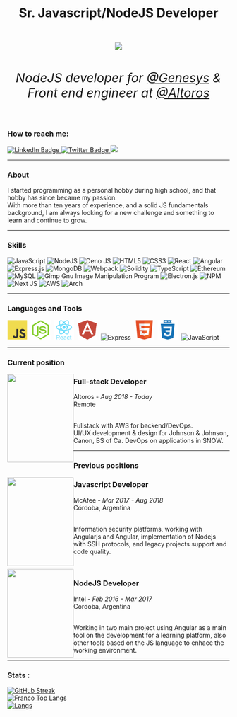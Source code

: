 <!--
**FrancoAguilera/FrancoAguilera** is a ✨ _special_ ✨ repository because its `README.md` (this file) appears on your GitHub profile.
-->

<h1 align="center">Sr. Javascript/NodeJS Developer<h1>

<div id="header" align="center">
  <img src="https://media4.giphy.com/media/qgQUggAC3Pfv687qPC/giphy.gif" width="150"/>

  <h6>NodeJS developer for <a href="https://www.genesys.com/">@Genesys</a> & Front end engineer at <a href="https://altoros.com.ar/">@Altoros</a></h6>
</div>

### How to reach me:

  <div id="badges">
    <a href="https://www.linkedin.com/in/franco-aguilera-2583685a/">
    <img src="https://img.shields.io/badge/LinkedIn-blue?style=for-the-badge&logo=linkedin&logoColor=white" alt="LinkedIn Badge"/>
    </a>
    <a href="https://twitter.com/Ahsen_Juan">
    <img src="https://img.shields.io/badge/Twitter-blue?style=for-the-badge&logo=twitter&logoColor=white" alt="Twitter Badge"/>
    </a>
    <a href="https://stackoverflow.com/users/2743774/flaalf"><img src="https://img.shields.io/badge/-Stackoverflow-FE7A16?style=for-the-badge&logo=stack-overflow&logoColor=white"/></a>

  </div>

<hr/>

### About

<p>I started programming as a personal hobby during high school, and that hobby has since became my passion. <br />
With more than ten years of experience, and a solid JS fundamentals background, I am always looking for a new challenge and something to learn and continue to grow.</p>

<hr/>

### Skills

![JavaScript](https://img.shields.io/badge/javascript-%23323330.svg?style=for-the-badge&logo=javascript&logoColor=%23F7DF1E)
![NodeJS](https://img.shields.io/badge/node.js-6DA55F?style=for-the-badge&logo=node.js&logoColor=white)
![Deno JS](https://img.shields.io/badge/deno%20js-000000?style=for-the-badge&logo=deno&logoColor=white)
![HTML5](https://img.shields.io/badge/html5-%23E34F26.svg?style=for-the-badge&logo=html5&logoColor=white)
![CSS3](https://img.shields.io/badge/css3-%231572B6.svg?style=for-the-badge&logo=css3&logoColor=white)
![React](https://img.shields.io/badge/react-%2320232a.svg?style=for-the-badge&logo=react&logoColor=%2361DAFB)
![Angular](https://img.shields.io/badge/angular-%23DD0031.svg?style=for-the-badge&logo=angular&logoColor=white)
![Express.js](https://img.shields.io/badge/express.js-%23404d59.svg?style=for-the-badge&logo=express&logoColor=%2361DAFB)
![MongoDB](https://img.shields.io/badge/MongoDB-%234ea94b.svg?style=for-the-badge&logo=mongodb&logoColor=white)
![Webpack](https://img.shields.io/badge/webpack-%238DD6F9.svg?style=for-the-badge&logo=webpack&logoColor=black)
![Solidity](https://img.shields.io/badge/Solidity-%23363636.svg?style=for-the-badge&logo=solidity&logoColor=white)
![TypeScript](https://img.shields.io/badge/typescript-%23007ACC.svg?style=for-the-badge&logo=typescript&logoColor=white)
![Ethereum](https://img.shields.io/badge/Ethereum-3C3C3D?style=for-the-badge&logo=Ethereum&logoColor=white)
![MySQL](https://img.shields.io/badge/mysql-%2300f.svg?style=for-the-badge&logo=mysql&logoColor=white)
![Gimp Gnu Image Manipulation Program](https://img.shields.io/badge/Gimp-657D8B?style=for-the-badge&logo=gimp&logoColor=FFFFFF)
![Electron.js](https://img.shields.io/badge/Electron-191970?style=for-the-badge&logo=Electron&logoColor=white)
![NPM](https://img.shields.io/badge/NPM-%23000000.svg?style=for-the-badge&logo=npm&logoColor=white)
![Next JS](https://img.shields.io/badge/Next-black?style=for-the-badge&logo=next.js&logoColor=white)
![AWS](https://img.shields.io/badge/AWS-%23FF9900.svg?style=for-the-badge&logo=amazon-aws&logoColor=white)
![Arch](https://img.shields.io/badge/Arch%20Linux-1793D1?logo=arch-linux&logoColor=fff&style=for-the-badge)

<hr/>

### Languages and Tools

<div>
  <img src="https://github.com/devicons/devicon/blob/master/icons/javascript/javascript-original.svg" title="JavaScript" alt="JavaScript" width="45" height="45"/>&nbsp;
  <img src="https://github.com/devicons/devicon/blob/master/icons/nodejs/nodejs-original.svg" title="NodeJS" alt="nodejs" width="45" height="45"/>&nbsp;  
  <img src="https://github.com/devicons/devicon/blob/master/icons/react/react-original-wordmark.svg" title="React" alt="React" width="45" height="45"/>&nbsp;
  <img src="https://github.com/devicons/devicon/blob/master/icons/angularjs/angularjs-plain.svg" title="Angular" alt="Angular" width="45" height="45"/>&nbsp;
  <img src="https://www.vectorlogo.zone/logos/expressjs/expressjs-ar21.png" title="Express" alt="Express" width="45" height="45"/>&nbsp;
  <img src="https://github.com/devicons/devicon/blob/master/icons/html5/html5-original.svg" title="HTML5" alt="HTML" width="45" height="45"/>&nbsp;
  <img src="https://github.com/devicons/devicon/blob/master/icons/css3/css3-plain-wordmark.svg"  title="CSS3" alt="CSS" width="45" height="45"/>&nbsp;
  <img src="https://www.pngkey.com/png/detail/264-2645294_download-svg-download-png-ethereum-png.png" title="JavaScript" alt="JavaScript" width="45" height="45"/>&nbsp;
</div>

<hr/>

### Current position

<img align="left" width="150" height="200" src="https://i.ibb.co/F70cC8F/49748472-2393354217372857-8545526026023731200-n-removebg-preview.png">

<h3><b>Full-stack Developer</b></h3>
<span>Altoros</span> - <i>Aug 2018 - Today</i> <br />
Remote <br />
<p>
<br />
Fullstack with AWS for backend/DevOps.<br />
UI/UX development & design for Johnson & Johnson, Canon, BS of Ca.
DevOps on applications in SNOW.
</p>

<hr />

### Previous positions

<img align="left" width="150" height="200" src="https://partnersoftwarelatam.com/wp-content/uploads/2020/11/McAfee-Logo.png">

  <h3><b>Javascript Developer</b></h3>
  <span>McAfee</span> - <i>Mar 2017 - Aug 2018</i> <br />
  Córdoba, Argentina <br />
  <p style="line-height: normal;">
  <br />
  Information security platforms, working with Angularjs and Angular, implementation of Nodejs with SSH protocols, and legacy projects support and code quality.
  </p>

<br />

<img align="left" width="150" height="200" src="https://upload.wikimedia.org/wikipedia/commons/thumb/7/7d/Intel_logo_%282006-2020%29.svg/800px-Intel_logo_%282006-2020%29.svg.png">

  <h3><b>NodeJS Developer</b></h3>
  <span>Intel</span> - <i>Feb 2016 - Mar 2017</i> <br />
  Córdoba, Argentina <br />
  <p style="line-height: normal;">
  <br />
  Working in two main project using Angular as a main tool on the development for a learning platform, also other tools based on the JS language to enhace the working environment.
  </p>

<hr />

### Stats :

[![GitHub Streak](https://streak-stats.demolab.com/?user=FrancoAguilera&theme=dark&background=000000)](https://git.io/streak-stats)<br />
[![Franco Top Langs](https://github-readme-stats.vercel.app/api?username=FrancoAguilera&show_icons=true&theme=dark)](https://github.com/anuraghazra/github-readme-stats)<br />
[![Langs](https://github-readme-stats.vercel.app/api/top-langs/?username=FrancoAguilera&theme=dark)](https://github.com/anuraghazra/github-readme-stats)
